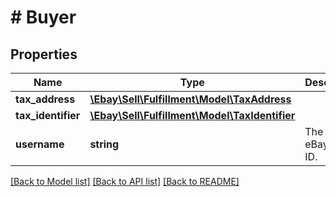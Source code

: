 # # Buyer

## Properties

Name | Type | Description | Notes
------------ | ------------- | ------------- | -------------
**tax_address** | [**\Ebay\Sell\Fulfillment\Model\TaxAddress**](TaxAddress.md) |  | [optional]
**tax_identifier** | [**\Ebay\Sell\Fulfillment\Model\TaxIdentifier**](TaxIdentifier.md) |  | [optional]
**username** | **string** | The buyer&#39;s eBay user ID. | [optional]

[[Back to Model list]](../../README.md#models) [[Back to API list]](../../README.md#endpoints) [[Back to README]](../../README.md)
